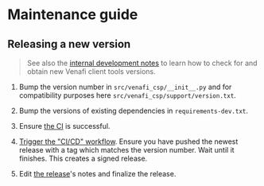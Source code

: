 # Maintenance guide

## Releasing a new version

> See also the [internal development notes](https://github.com/qensus-labs/venafi-dev-notes/blob/master/VENAFI-CLIENT-TOOLS.md) to learn how to check for and obtain new Venafi client tools versions.

 1. Bump the version number in `src/venafi_csp/__init__.py` and for compatibility purposes here `src/venafi_csp/support/version.txt`.

 2. Bump the versions of existing dependencies in `requirements-dev.txt`.

 3. Ensure [the CI](https://github.com/qensus-labs/venafi-csp-lib-python/actions) is successful.

 4. [Trigger the "CI/CD" workflow](https://github.com/qensus-labs/venafi-csp-lib-python/actions/workflows/ci-cd.yml). Ensure you have pushed the newest release with a tag which matches the version number. Wait until it finishes. This creates a signed release.

 6. Edit [the release](https://github.com/qensus-labs/venafi-csp-lib-python/releases)'s notes and finalize the release.
